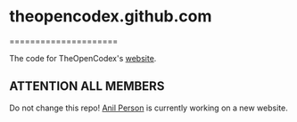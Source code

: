 # theopencodex.github.com
=====================

The code for TheOpenCodex's [website](http://theopencodex.github.com).

## ATTENTION ALL MEMBERS
Do not change this repo! [Anil Person](http://github.com/anilperson) is currently working on a new website.
